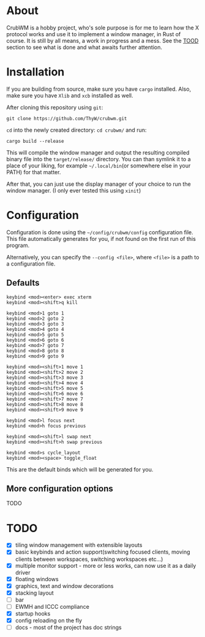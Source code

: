 # About
CrubWM is a hobby project, who's sole purpose is for me to learn how the X protocol works and use it to implement a window manager, in Rust of course. It is still by all means, a work in progress and a mess. See the [TOOD](#todo) section to see what is done and what awaits further attention.

# Installation
If you are building from source, make sure you have `cargo` installed. Also, make sure you have `Xlib` and `xcb` installed as well.

After cloning this repository using `git`:

```
git clone https://github.com/ThyW/crubwm.git
```

`cd` into the newly created directory: `cd crubwm/` and run:
```
cargo build --release
```

This will compile the window manager and output the resulting compiled binary file into the `target/release/` directory. You can than symlink it to a place of your liking, for example `~/.local/bin`(or somewhere else in your PATH) for that matter.

After that, you can just use the display manager of your choice to run the window manager. (I only ever tested this using `xinit`)

# Configuration
Configuration is done using the `~/config/crubwm/config` configuration file. This file automatically generates for you, if not found on the first run of this program.

Alternatively, you can specify the `--config <file>`, where `<file>` is a path to a configuration file.

## Defaults

```
keybind <mod><enter> exec xterm
keybind <mod><shift>q kill

keybind <mod>1 goto 1
keybind <mod>2 goto 2
keybind <mod>3 goto 3
keybind <mod>4 goto 4
keybind <mod>5 goto 5
keybind <mod>6 goto 6
keybind <mod>7 goto 7
keybind <mod>8 goto 8
keybind <mod>9 goto 9

keybind <mod><shift>1 move 1
keybind <mod><shift>2 move 2
keybind <mod><shift>3 move 3
keybind <mod><shift>4 move 4
keybind <mod><shift>5 move 5
keybind <mod><shift>6 move 6
keybind <mod><shift>7 move 7
keybind <mod><shift>8 move 8
keybind <mod><shift>9 move 9

keybind <mod>l focus next
keybind <mod>h focus previous

keybind <mod><shift>l swap next
keybind <mod><shift>h swap previous

keybind <mod>s cycle_layout
keybind <mod><space> toggle_float
```

This are the default binds which will be generated for you.

## More configuration options
TODO

# TODO
- [x] tiling window management with extensible layouts
- [x] basic keybinds and action support(switching focused clients, moving clients between workspaces, switching workspaces etc...)
- [x] multiple monitor support - more or less works, can now use it as a daily driver
- [x] floating windows
- [x] graphics, text and window decorations
- [x] stacking layout
- [ ] bar
- [ ] EWMH and ICCC compliance
- [x] startup hooks
- [x] config reloading on the fly
- [ ] docs - most of the project has doc strings

